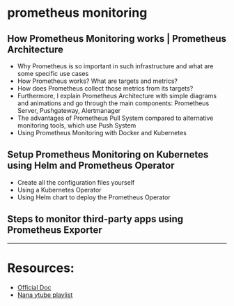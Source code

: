 # prometheus monitoring

## How Prometheus Monitoring works | Prometheus Architecture
 - Why Prometheus is so important in such infrastructure and what are some specific use cases
 - How Prometheus works? What are targets and metrics?
 - How does Prometheus collect those metrics from its targets?
 - Furthermore, I explain Prometheus Architecture with simple diagrams and animations and go through the main components: Prometheus Server, Pushgateway, Alertmanager
 - The advantages of Prometheus Pull System compared to alternative monitoring tools, which use  Push System
 - Using Prometheus Monitoring with Docker and Kubernetes
 
## Setup Prometheus Monitoring on Kubernetes using Helm and Prometheus Operator
 - Create all the configuration files yourself
 - Using a Kubernetes Operator
 - Using Helm chart to deploy the Prometheus Operator
 
## Steps to monitor third-party apps using Prometheus Exporter
---

# Resources:
  - [Official Doc](https://prometheus.io/docs/introduction/overview/)
  - [Nana ytube playlist](https://www.youtube.com/watch?v=h4Sl21AKiDg&list=PLy7NrYWoggjxCF3av5JKwyG7FFF9eLeL4&ab_channel=TechWorldwithNana)
